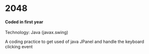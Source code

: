 # 2048

#### Coded in first year


Technology:
Java (javax.swing)

A coding practice to get used of java JPanel and handle the keyboard clicking event
